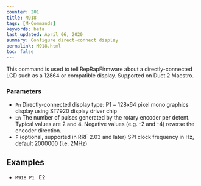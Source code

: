 ```yaml
---
counter: 201
title: M918
tags: [M-Commands] 
keywords: beta 
last_updated: April 06, 2020 
summary: Configure direct-connect display 
permalink: M918.html
toc: false 
---
```



This command is used to tell RepRapFirmware about a directly-connected LCD such as a 12864 or compatible display. Supported on Duet 2 Maestro.

### Parameters

* `Pn` Directly-connected display type: P1 = 128x64 pixel mono graphics display using ST7920 display driver chip
* `En` The number of pulses generated by the rotary encoder per detent. Typical values are 2 and 4. Negative values (e.g. -2 and -4) reverse the encoder direction.
* `F` (optional, supported in RRF 2.03 and later) SPI clock frequency in Hz, default 2000000 (i.e. 2MHz)

## Examples

* ` M918 P1  ` E2

